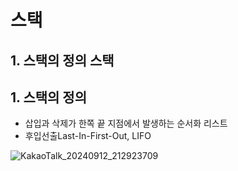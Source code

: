 # 스택
## 1. 스택의 정의 스택
## 1. 스택의 정의
* 삽입과 삭제가 한쪽 끝 지점에서 발생하는 순서화 리스트
* 후입선출Last-In-First-Out, LIFO

![KakaoTalk_20240912_212923709](https://github.com/user-attachments/assets/6c25baa5-5f54-4119-824e-c65cc98b961c)


  
